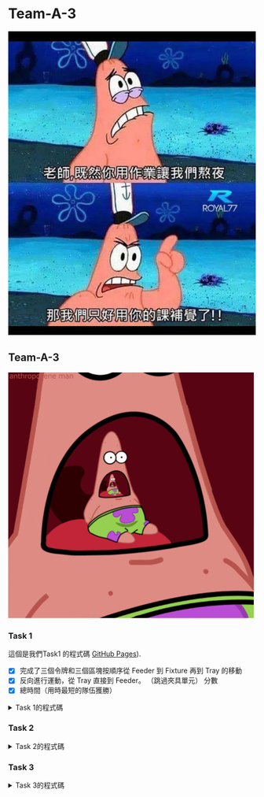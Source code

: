 # Team-A-3

![GitHub Logo](https://github.com/40823111/Team-A-3/blob/main/399357.jpg)

## Team-A-3

![GitHub Logo](https://github.com/40823111/Team-A-3/blob/main/398933.gif)

### Task 1
這個是我們Task1 的程式碼 [GitHub Pages](https://github.com/40823111/Team-A-3/blob/main/Task%201)).

- [x] 完成了三個令牌和三個區塊按順序從 Feeder 到 Fixture 再到 Tray 的移動
- [x] 反向進行運動，從 Tray 直接到 Feeder。 （跳過夾具單元） 分數
- [x] 總時間（用時最短的隊伍獲勝）

<details>
<summary>Task 1的程式碼</summary>

```python
 Text that is a quote
1111111
 <p>11111<p>
 <p>1111<p>
><p>1111111<p>
</details>
```
</details>

### Task 2
<details>
<summary>Task 2的程式碼</summary>

## Code Examples

```python
 Text that is a quote
1111111
 <p>11111<p>
 <p>1111<p>
><p>1111111<p>

</details>
```

</details>


### Task 3
<details>
<summary>Task 3的程式碼</summary>

> Text that is a quote
> 1111111
> <p>11111<p>
> <p>1111<p>
> <p>1111111<p>
</details>

</details>
